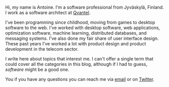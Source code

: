 Hi, my name is Antoine. I'm a software professional from Jyväskylä, Finland. I work as a software
architect at [Qvantel](http://www.qvantel.com).

I've been programming since childhood, moving from games to desktop software to the web. I've worked with
desktop software, web applications, optimization software, machine learning, distributed databases, and 
messaging systems. I've also done my fair share of user interface design. These past years I've worked a lot 
with product design and product development in the telecom sector. 

I write here about topics that interest me. I can't offer a single term that could cover all the
categories in this blog, although if I had to guess, *software* might be a good one.

You if you have any questions you can reach me via [email](mailto:ane@iki.fi) or
on [Twitter](https://twitter.com/anewtf).


